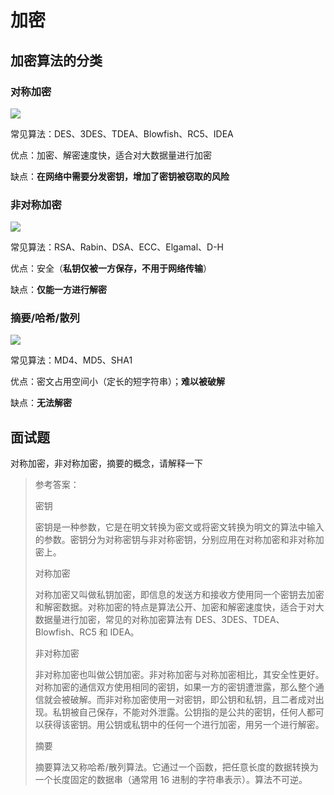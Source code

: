 # 加密

## 加密算法的分类

### 对称加密

![](http://mdrs.yuanjin.tech/img/20211021150521.png)

常见算法：DES、3DES、TDEA、Blowfish、RC5、IDEA

优点：加密、解密速度快，适合对大数据量进行加密

缺点：**在网络中需要分发密钥，增加了密钥被窃取的风险**

### 非对称加密

![](http://mdrs.yuanjin.tech/img/20211021151158.png)

常见算法：RSA、Rabin、DSA、ECC、Elgamal、D-H

优点：安全（**私钥仅被一方保存，不用于网络传输**）

缺点：**仅能一方进行解密**

### 摘要/哈希/散列

![](http://mdrs.yuanjin.tech/img/20211021151642.png)

常见算法：MD4、MD5、SHA1

优点：密文占用空间小（定长的短字符串）；**难以被破解**

缺点：**无法解密**

## 面试题

对称加密，非对称加密，摘要的概念，请解释一下

> 参考答案：
>
> 密钥
>
> 密钥是一种参数，它是在明文转换为密文或将密文转换为明文的算法中输入的参数。密钥分为对称密钥与非对称密钥，分别应用在对称加密和非对称加密上。
>
> 对称加密
>
> 对称加密又叫做私钥加密，即信息的发送方和接收方使用同一个密钥去加密和解密数据。对称加密的特点是算法公开、加密和解密速度快，适合于对大数据量进行加密，常见的对称加密算法有 DES、3DES、TDEA、Blowfish、RC5 和 IDEA。
>
> 非对称加密
>
> 非对称加密也叫做公钥加密。非对称加密与对称加密相比，其安全性更好。对称加密的通信双方使用相同的密钥，如果一方的密钥遭泄露，那么整个通信就会被破解。而非对称加密使用一对密钥，即公钥和私钥，且二者成对出现。私钥被自己保存，不能对外泄露。公钥指的是公共的密钥，任何人都可以获得该密钥。用公钥或私钥中的任何一个进行加密，用另一个进行解密。
>
> 摘要
>
> 摘要算法又称哈希/散列算法。它通过一个函数，把任意长度的数据转换为一个长度固定的数据串（通常用 16 进制的字符串表示）。算法不可逆。
